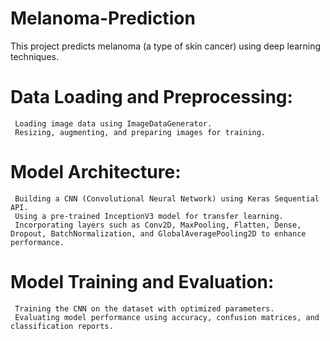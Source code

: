 # Melanoma-Prediction
This project predicts melanoma (a type of skin cancer) using deep learning techniques. 

   # Data Loading and Preprocessing:
     Loading image data using ImageDataGenerator.
     Resizing, augmenting, and preparing images for training.
   # Model Architecture:
     Building a CNN (Convolutional Neural Network) using Keras Sequential API.
     Using a pre-trained InceptionV3 model for transfer learning.
     Incorporating layers such as Conv2D, MaxPooling, Flatten, Dense, Dropout, BatchNormalization, and GlobalAveragePooling2D to enhance performance.
   # Model Training and Evaluation:
     Training the CNN on the dataset with optimized parameters.
     Evaluating model performance using accuracy, confusion matrices, and classification reports.
